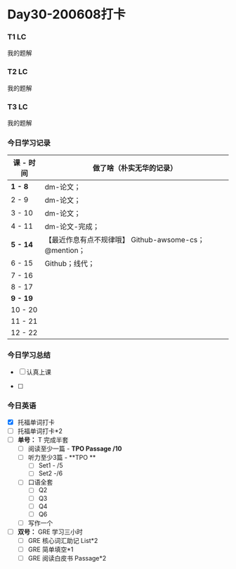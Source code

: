 # Day30-200608打卡

### T1 LC

我的题解

### T2 LC

我的题解

### T3 LC

我的题解

### 今日学习记录

| 课 - 时间  | 做了啥（朴实无华的记录）                              |
| ---------- | ----------------------------------------------------- |
| **1 - 8**  | dm-论文；                                             |
| 2 - 9      | dm-论文；                                             |
| 3 - 10     | dm-论文；                                             |
| 4 - 11     | dm-论文-完成；                                        |
| **5 - 14** | 【最近作息有点不规律哦】 Github-awsome-cs；@mention； |
| 6 - 15     | Github；线代；                                        |
| 7 - 16     |                                                       |
| 8 - 17     |                                                       |
| **9 - 19** |                                                       |
| 10 - 20    |                                                       |
| 11 - 21    |                                                       |
| 12 - 22    |                                                       |

### 今日学习总结

- [ ] 认真上课

- [ ] 

### 今日英语

- [x] 托福单词打卡
- [ ] 托福单词打卡*2
- [ ] **单号：** T 完成半套 
  - [ ] 阅读至少一篇 - **TPO Passage  /10**
  - [ ] 听力至少3篇 - **TPO **
    - [ ] Set1 - /5
    - [ ] Set2 -/6
  - [ ] 口语全套
    - [ ] Q2
    - [ ] Q3
    - [ ] Q4
    - [ ] Q6
  - [ ] 写作一个
- [ ] **双号：** GRE 学习三小时
  - [ ] GRE 核心词汇助记 List*2
  - [ ] GRE 简单填空*1
  - [ ] GRE 阅读白皮书 Passage*2